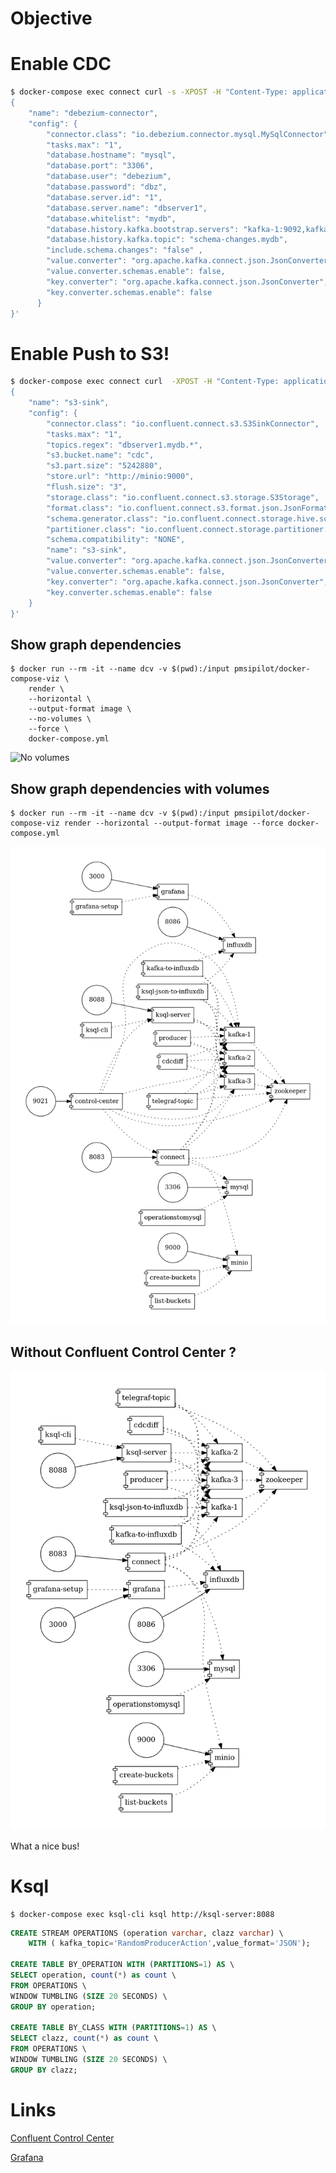 # Objective

# Enable CDC
```sh
$ docker-compose exec connect curl -s -XPOST -H "Content-Type: application/json; charset=UTF-8" http://localhost:8083/connectors/ -d '
{
    "name": "debezium-connector",
    "config": {
        "connector.class": "io.debezium.connector.mysql.MySqlConnector",
        "tasks.max": "1",
        "database.hostname": "mysql",
        "database.port": "3306",
        "database.user": "debezium",
        "database.password": "dbz",
        "database.server.id": "1",
        "database.server.name": "dbserver1",
        "database.whitelist": "mydb",
        "database.history.kafka.bootstrap.servers": "kafka-1:9092,kafka-2:9092,kafka-3:9092",
        "database.history.kafka.topic": "schema-changes.mydb",
        "include.schema.changes": "false" ,
        "value.converter": "org.apache.kafka.connect.json.JsonConverter",
        "value.converter.schemas.enable": false,
        "key.converter": "org.apache.kafka.connect.json.JsonConverter",
        "key.converter.schemas.enable": false    
      }        
}'
```

# Enable Push to S3!

```sh 
$ docker-compose exec connect curl  -XPOST -H "Content-Type: application/json; charset=UTF-8" http://localhost:8083/connectors/ -d '
{
    "name": "s3-sink",
    "config": {
        "connector.class": "io.confluent.connect.s3.S3SinkConnector",
        "tasks.max": "1",
        "topics.regex": "dbserver1.mydb.*",
        "s3.bucket.name": "cdc",
        "s3.part.size": "5242880",
        "store.url": "http://minio:9000",
        "flush.size": "3",
        "storage.class": "io.confluent.connect.s3.storage.S3Storage",
        "format.class": "io.confluent.connect.s3.format.json.JsonFormat",
        "schema.generator.class": "io.confluent.connect.storage.hive.schema.DefaultSchemaGenerator",
        "partitioner.class": "io.confluent.connect.storage.partitioner.DefaultPartitioner",
        "schema.compatibility": "NONE",
        "name": "s3-sink",
        "value.converter": "org.apache.kafka.connect.json.JsonConverter",
        "value.converter.schemas.enable": false,
        "key.converter": "org.apache.kafka.connect.json.JsonConverter",
        "key.converter.schemas.enable": false    
    }
}'
```

## Show graph dependencies
```
$ docker run --rm -it --name dcv -v $(pwd):/input pmsipilot/docker-compose-viz \
    render \
    --horizontal \
    --output-format image \
    --no-volumes \
    --force \
    docker-compose.yml
```

![No volumes](./docker-compose-novolume.png "No Volume")


## Show graph dependencies with volumes

```
$ docker run --rm -it --name dcv -v $(pwd):/input pmsipilot/docker-compose-viz render --horizontal --output-format image --force docker-compose.yml
```
![Volumes](./docker-compose-volumes.png "Volumes")


## Without Confluent Control Center ?

![NoControlCenter](./docker-compose-no-control-center.png "No Control Center")

What a nice bus!


# Ksql

```
$ docker-compose exec ksql-cli ksql http://ksql-server:8088
```

```sql
CREATE STREAM OPERATIONS (operation varchar, clazz varchar) \
    WITH ( kafka_topic='RandomProducerAction',value_format='JSON');

CREATE TABLE BY_OPERATION WITH (PARTITIONS=1) AS \
SELECT operation, count(*) as count \
FROM OPERATIONS \
WINDOW TUMBLING (SIZE 20 SECONDS) \
GROUP BY operation;

CREATE TABLE BY_CLASS WITH (PARTITIONS=1) AS \
SELECT clazz, count(*) as count \
FROM OPERATIONS \
WINDOW TUMBLING (SIZE 20 SECONDS) \
GROUP BY clazz;
```


# Links

[Confluent Control Center](http://localhost:9021/)

[Grafana](http://admin:admin@localhost:3000/)

